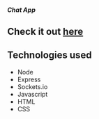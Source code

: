 ##### Chat App

## Check it out [here](https://my-chat.glitch.me/)

## Technologies used
- Node
- Express
- Sockets.io
- Javascript
- HTML
- CSS
